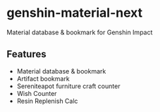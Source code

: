 # genshin-material-next

Material database & bookmark for Genshin Impact

## Features

- Material database & bookmark
- Artifact bookmark
- Sereniteapot furniture craft counter
- Wish Counter
- Resin Replenish Calc
